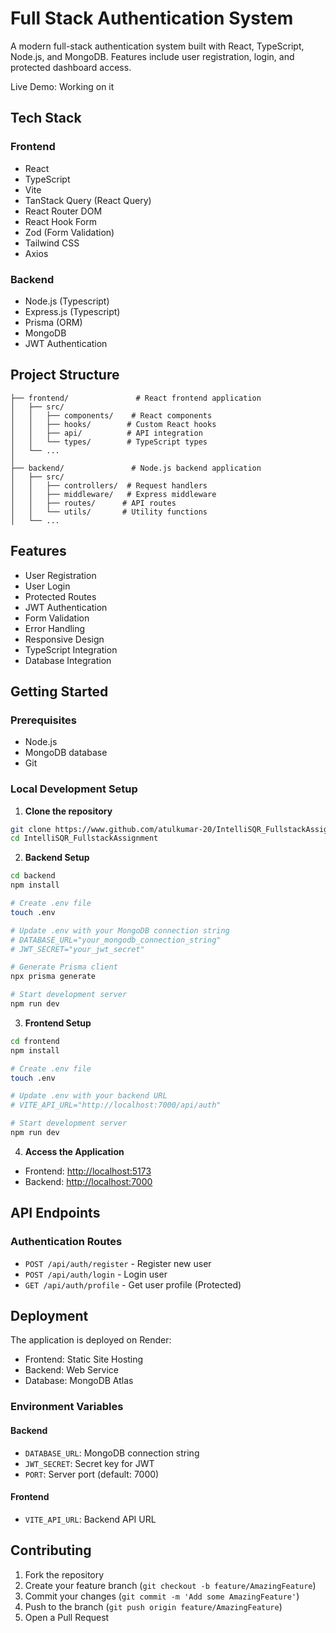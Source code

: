 # Full Stack Authentication System

A modern full-stack authentication system built with React, TypeScript, Node.js, and MongoDB. Features include user registration, login, and protected dashboard access.

Live Demo: Working on it

## Tech Stack

### Frontend
- React
- TypeScript
- Vite
- TanStack Query (React Query)
- React Router DOM
- React Hook Form
- Zod (Form Validation)
- Tailwind CSS
- Axios

### Backend
- Node.js (Typescript)
- Express.js (Typescript)
- Prisma (ORM)
- MongoDB
- JWT Authentication


## Project Structure

```
├── frontend/               # React frontend application
│   ├── src/
│   │   ├── components/    # React components
│   │   ├── hooks/        # Custom React hooks
│   │   ├── api/          # API integration
│   │   └── types/        # TypeScript types
│   └── ...
│
├── backend/               # Node.js backend application
│   ├── src/
│   │   ├── controllers/  # Request handlers
│   │   ├── middleware/   # Express middleware
│   │   ├── routes/      # API routes
│   │   └── utils/       # Utility functions
│   └── ...
```

## Features

- User Registration
- User Login
- Protected Routes
- JWT Authentication
- Form Validation
- Error Handling
- Responsive Design
- TypeScript Integration
- Database Integration

## Getting Started

### Prerequisites

- Node.js
- MongoDB database
- Git

### Local Development Setup

1. **Clone the repository**
```bash
git clone https://www.github.com/atulkumar-20/IntelliSQR_FullstackAssignment.git
cd IntelliSQR_FullstackAssignment
```

2. **Backend Setup**
```bash
cd backend
npm install

# Create .env file
touch .env

# Update .env with your MongoDB connection string
# DATABASE_URL="your_mongodb_connection_string"
# JWT_SECRET="your_jwt_secret"

# Generate Prisma client
npx prisma generate

# Start development server
npm run dev
```

3. **Frontend Setup**
```bash
cd frontend
npm install

# Create .env file
touch .env

# Update .env with your backend URL
# VITE_API_URL="http://localhost:7000/api/auth"

# Start development server
npm run dev
```

4. **Access the Application**
- Frontend: [http://localhost:5173](http://localhost:5173)
- Backend: [http://localhost:7000](http://localhost:7000)

## API Endpoints

### Authentication Routes
- `POST /api/auth/register` - Register new user
- `POST /api/auth/login` - Login user
- `GET /api/auth/profile` - Get user profile (Protected)

## Deployment

The application is deployed on Render:
- Frontend: Static Site Hosting
- Backend: Web Service
- Database: MongoDB Atlas

### Environment Variables

#### Backend
- `DATABASE_URL`: MongoDB connection string
- `JWT_SECRET`: Secret key for JWT
- `PORT`: Server port (default: 7000)

#### Frontend
- `VITE_API_URL`: Backend API URL

## Contributing

1. Fork the repository
2. Create your feature branch (`git checkout -b feature/AmazingFeature`)
3. Commit your changes (`git commit -m 'Add some AmazingFeature'`)
4. Push to the branch (`git push origin feature/AmazingFeature`)
5. Open a Pull Request

